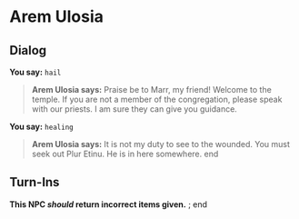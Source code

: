# Arem Ulosia


## Dialog

**You say:** `hail`



>**Arem Ulosia says:** Praise be to Marr, my friend! Welcome to the temple. If you are not a member of the congregation, please speak with our priests. I am sure they can give you guidance.

**You say:** `healing`



>**Arem Ulosia says:** It is not my duty to see to the wounded. You must seek out Plur Etinu. He is in here somewhere.
end



## Turn-Ins



**This NPC *should* return incorrect items given.**
;
end